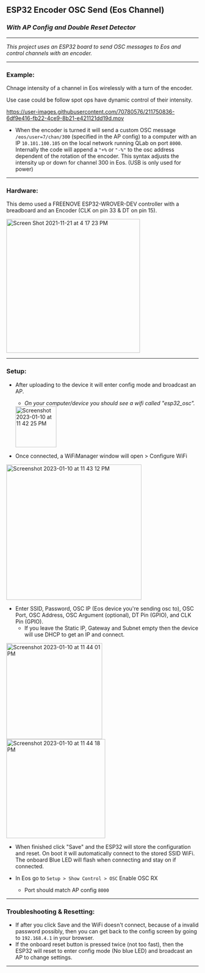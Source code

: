 ## ESP32 Encoder OSC Send (Eos Channel) 
### *With AP Config and Double Reset Detector*

----------
*This project uses an ESP32 board to send OSC messages to Eos and control channels with an encoder.*

----------


###  Example:
Chnage intensity of a channel in Eos wirelessly with a turn of the encoder.


Use case could be follow spot ops have dynamic control of their intensity.

https://user-images.githubusercontent.com/70780576/211750836-6df9e416-fb22-4ce9-8b21-e421121dd19d.mov

- When the encoder is turned it will send a custom OSC message `/eos/user=7/chan/300` (specified in the AP config) to a computer with an IP `10.101.100.105` on the local network running QLab on port `8000`. Internally the code will append a `"+%` or `"-%"` to the osc address dependent of the rotation of the encoder. This syntax adjusts the intensity up or down for channel 300 in Eos. (USB is only used for power)

----------

### Hardware:
This demo used a FREENOVE ESP32-WROVER-DEV controller with a breadboard and an Encoder (CLK on pin 33 & DT on pin 15).

<img width="350" alt="Screen Shot 2021-11-21 at 4 17 23 PM" src="https://user-images.githubusercontent.com/70780576/211749180-fe8243b4-5d29-47b6-8f9b-474f2bcb79a2.jpg">

----

### Setup:

- After uploading to the device it will enter config mode and broadcast an AP. 
  - *On your computer/device you should see a wifi called "esp32_osc".* 
  
  <img width="107" alt="Screenshot 2023-01-10 at 11 42 25 PM" src="https://user-images.githubusercontent.com/70780576/211749751-785e2253-0027-4965-ac81-95733d8a9924.png">


- Once connected, a WiFiManager window will open > Configure WiFi

<img width="354" alt="Screenshot 2023-01-10 at 11 43 12 PM" src="https://user-images.githubusercontent.com/70780576/211749811-9815d346-39fe-4d93-a8d2-504619aad1ff.png">


- Enter SSID, Password, OSC IP (Eos device you're sending osc to), OSC Port, OSC Address, OSC Argument (optional), DT Pin (GPIO), and CLK Pin (GPIO).
   - If you leave the Static IP, Gateway and Subnet empty then the device will use DHCP to get an IP and connect.

<img width="251" alt="Screenshot 2023-01-10 at 11 44 01 PM" src="https://user-images.githubusercontent.com/70780576/211749879-2e751571-6dbf-4514-8a44-4e8d40d11797.png">

<img width="259" alt="Screenshot 2023-01-10 at 11 44 18 PM" src="https://user-images.githubusercontent.com/70780576/211749904-5ab5d3cf-58b2-492b-9c50-04d7a307786b.png">


- When finished click "Save" and the ESP32 will store the configuration and reset. On boot it will automatically connect to the stored SSID WiFi. The onboard Blue LED will flash when connecting and stay on if connected. 

- In Eos go to `Setup > Show Control > OSC` Enable OSC RX
  - Port should match AP config `8000`

------

### Troubleshooting & Resetting:
- If after you click Save and the WiFi doesn't connect, because of a invalid password possibly, then you can get back to the config screen by going to `192.168.4.1` in your browser.
- If the onboard reset button is pressed twice (not too fast), then the ESP32 will reset to enter config mode (No blue LED) and broadcast an AP to change settings.

----


